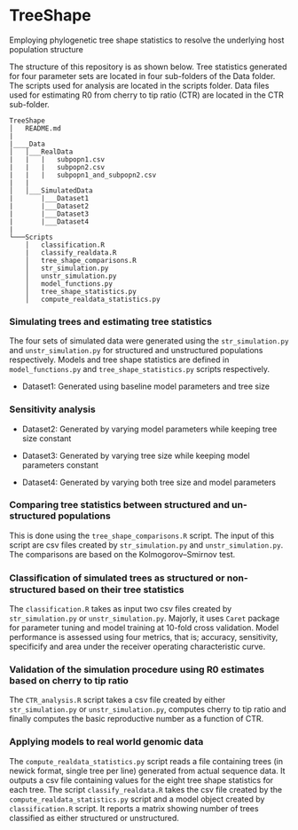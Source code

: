 # TreeShape
Employing phylogenetic tree shape statistics to resolve the underlying host population structure

The structure of this repository is as shown below. Tree statistics generated for four parameter sets are located in four sub-folders of the Data folder. The scripts used for analysis are located in the scripts folder. Data files used for estimating R0 from cherry to tip ratio (CTR) are located in the CTR sub-folder.

```
TreeShape
│   README.md 
|
|____Data
│   │___RealData
|   |   |   subpopn1.csv
|   |   |   subpopn2.csv
|   |   |   subpopn1_and_subpopn2.csv
|   |   
│   │___SimulatedData
|       |___Dataset1
|       |___Dataset2
|       |___Dataset3
|       |___Dataset4
|           
└───Scripts
    │   classification.R
    |   classify_realdata.R
    │   tree_shape_comparisons.R
    │   str_simulation.py
    │   unstr_simulation.py
    │   model_functions.py
    │   tree_shape_statistics.py
    │   compute_realdata_statistics.py

```


### Simulating trees and estimating tree statistics
The four sets of simulated data were generated using the `str_simulation.py` and `unstr_simulation.py` for structured and unstructured populations respectively. Models and tree shape statistics are defined in `model_functions.py` and `tree_shape_statistics.py` scripts respectively.  

* Dataset1: Generated using baseline model parameters and tree size

### Sensitivity analysis

* Dataset2: Generated by varying model parameters while keeping tree size constant
      
* Dataset3: Generated by varying tree size while keeping model parameters constant
    
* Dataset4: Generated by varying both tree size and model parameters

### Comparing tree statistics between structured and un-structured populations
This is done using the `tree_shape_comparisons.R` script. The input of this script are csv files created by `str_simulation.py` and `unstr_simulation.py`. The comparisons are  based on the Kolmogorov–Smirnov test.

### Classiﬁcation of simulated trees as structured or non-structured based on their tree statistics
The `classification.R` takes as input two csv files created by `str_simulation.py` or `unstr_simulation.py`. Majorly, it uses `Caret` package for parameter tuning and model training at 10-fold cross validation. Model performance is assessed using four metrics, that is; accuracy, sensitivity, specificify and area under the receiver operating characteristic curve.

### Validation of the simulation procedure using R0 estimates based on cherry to tip ratio
The `CTR_analysis.R` script takes a csv file created by either `str_simulation.py` or `unstr_simulation.py`, computes cherry to tip ratio and finally computes the basic reproductive number as a function of CTR.

### Applying models to real world genomic data
The `compute_realdata_statistics.py` script reads a file containing trees (in newick format, single tree per line) generated from actual sequence data. It outputs a csv file containing values for the eight tree shape statistics for each tree. The script `classify_realdata.R` takes the csv file created by  the `compute_realdata_statistics.py` script and a model object created by `classification.R` script. It reports a matrix showing number of trees classified as either structured or unstructured.  
